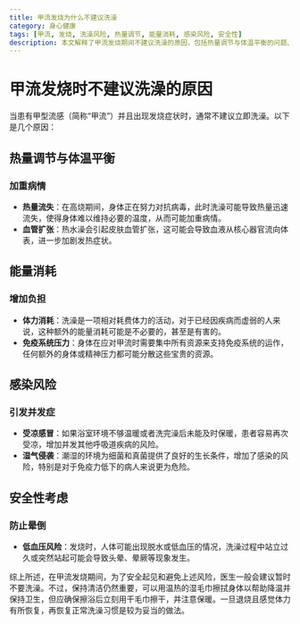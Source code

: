 ```yaml
---
title: 甲流发烧为什么不建议洗澡
category: 身心健康
tags: [甲流, 发烧, 洗澡风险, 热量调节, 能量消耗, 感染风险, 安全性]
description: 本文解释了甲流发烧期间不建议洗澡的原因，包括热量调节与体温平衡的问题、能量消耗的增加、感染风险的提升以及安全性的考虑。洗澡可能导致体温调节困难、额外的能量消耗、因受凉而引发其他疾病的风险增加，以及在体力虚弱时可能出现的安全隐患如晕厥等。文章建议在甲流发烧时可以通过用温热湿毛巾擦拭身体的方式来保持清洁和帮助降温，同时强调了确保擦浴后立即干燥并注意保暖的重要性。适合希望了解如何在患病期间正确护理自己的读者阅读。
---
```

# 甲流发烧时不建议洗澡的原因

当患有甲型流感（简称“甲流”）并且出现发烧症状时，通常不建议立即洗澡。以下是几个原因：

## 热量调节与体温平衡

### 加重病情
- **热量流失**：在高烧期间，身体正在努力对抗病毒，此时洗澡可能导致热量迅速流失，使得身体难以维持必要的温度，从而可能加重病情。
- **血管扩张**：热水澡会引起皮肤血管扩张，这可能会导致血液从核心器官流向体表，进一步加剧发热症状。

## 能量消耗

### 增加负担
- **体力消耗**：洗澡是一项相对耗费体力的活动，对于已经因疾病而虚弱的人来说，这种额外的能量消耗可能是不必要的，甚至是有害的。
- **免疫系统压力**：身体在应对甲流时需要集中所有资源来支持免疫系统的运作，任何额外的身体或精神压力都可能分散这些宝贵的资源。

## 感染风险

### 引发并发症
- **受凉感冒**：如果浴室环境不够温暖或者洗完澡后未能及时保暖，患者容易再次受凉，增加并发其他呼吸道疾病的风险。
- **湿气侵袭**：潮湿的环境为细菌和真菌提供了良好的生长条件，增加了感染的风险，特别是对于免疫力低下的病人来说更为危险。

## 安全性考虑

### 防止晕倒
- **低血压风险**：发烧时，人体可能出现脱水或低血压的情况，洗澡过程中站立过久或突然站起可能会导致头晕、晕厥等现象发生。

综上所述，在甲流发烧期间，为了安全起见和避免上述风险，医生一般会建议暂时不要洗澡。不过，保持清洁仍然重要，可以用温热的湿毛巾擦拭身体以帮助降温并保持卫生，但应确保擦浴后立刻用干毛巾擦干，并注意保暖。一旦退烧且感觉体力有所恢复，再恢复正常洗澡习惯是较为妥当的做法。